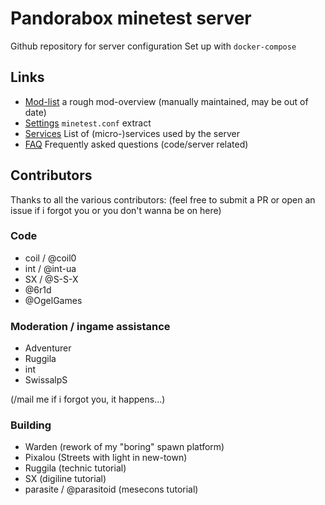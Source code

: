 
# Pandorabox minetest server
Github repository for server configuration
Set up with `docker-compose`

## Links

* [Mod-list](doc/mods.md) a rough mod-overview (manually maintained, may be out of date)
* [Settings](doc/settings.md) `minetest.conf` extract
* [Services](doc/services.md) List of (micro-)services used by the server
* [FAQ](doc/faq.md) Frequently asked questions (code/server related)

## Contributors

Thanks to all the various contributors:
(feel free to submit a PR or open an issue if i forgot you or you don't wanna be on here)

### Code

* coil / @coil0
* int / @int-ua
* SX / @S-S-X
* @6r1d
* @OgelGames

### Moderation / ingame assistance

* Adventurer
* Ruggila
* int
* SwissalpS

(/mail me if i forgot you, it happens...)

### Building

* Warden (rework of my "boring" spawn platform)
* Pixalou (Streets with light in new-town)
* Ruggila (technic tutorial)
* SX (digiline tutorial)
* parasite / @parasitoid (mesecons tutorial)
